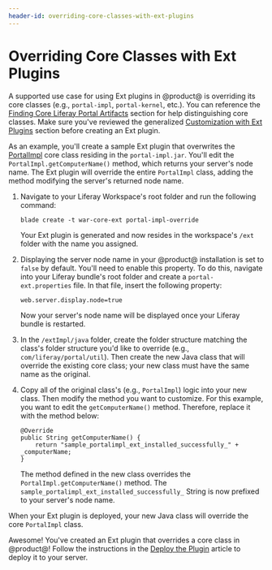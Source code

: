 ```yaml
---
header-id: overriding-core-classes-with-ext-plugins
---
```


# Overriding Core Classes with Ext Plugins

A supported use case for using Ext plugins in @product@ is overriding its core
classes (e.g., `portal-impl`, `portal-kernel`, etc.). You can reference the
[Finding Core Liferay Portal Artifacts](/docs/7-1/tutorials/-/knowledge_base/t/configuring-dependencies#finding-core-liferay-portal-artifacts)
section for help distinguishing core classes. Make sure you've reviewed the
generalized
[Customization with Ext Plugins](/docs/7-1/reference/-/knowledge_base/r/customizing-core-functionality-with-ext)
section before creating an Ext plugin.

As an example, you'll create a sample Ext plugin that overwrites the
[PortalImpl](https://docs.liferay.com/ce/portal/7.1-latest/javadocs/portal-impl/com/liferay/portal/util/PortalImpl.html)
core class residing in the `portal-impl.jar`. You'll edit the
`PortalImpl.getComputerName()` method, which returns your server's node name.
The Ext plugin will override the entire `PortalImpl` class, adding the method
modifying the server's returned node name.

1.  Navigate to your Liferay Workspace's root folder and run the following
    command:

        blade create -t war-core-ext portal-impl-override

    Your Ext plugin is generated and now resides in the workspace's `/ext`
    folder with the name you assigned.

2.  Displaying the server node name in your @product@ installation is set to
    `false` by default. You'll need to enable this property. To do this,
    navigate into your Liferay bundle's root folder and create a
    `portal-ext.properties` file. In that file, insert the following property:

        web.server.display.node=true

    Now your server's node name will be displayed once your Liferay bundle is
    restarted.

3.  In the `/extImpl/java` folder, create the folder structure matching the
class's folder structure you'd like to override (e.g., `com/liferay/portal/util`).
Then create the new Java class that will override the existing core class; your
new class must have the same name as the original.

4.  Copy all of the original class's (e.g., `PortalImpl`) logic into your new
class. Then modify the method you want to customize. For this example, you want
to edit the `getComputerName()` method. Therefore, replace it with the method
below:

        @Override
        public String getComputerName() {
            return "sample_portalimpl_ext_installed_successfully_" + _computerName;
        }

    The method defined in the new class overrides the
    `PortalImpl.getComputerName()` method. The
    `sample_portalimpl_ext_installed_successfully_` String is now prefixed to
    your server's node name.

When your Ext plugin is deployed, your new Java class will override the core
`PortalImpl` class.

Awesome! You've created an Ext plugin that overrides a core class in @product@!
Follow the instructions in the
[Deploy the Plugin](/docs/7-1/reference/-/knowledge_base/r/deploying-an-ext-plugin)
article to deploy it to your server.

